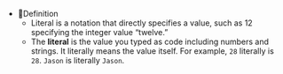 - 📝Definition
	- Literal is a notation that directly specifies a value, such as 12 specifying the integer value “twelve.”
	- The **literal** is the value you typed as code including numbers and strings. It literally means the value itself. For example, `28` literally is `28`. `Jason` is literally `Jason`.